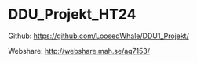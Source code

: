 # DDU_Projekt_HT24

Github: https://github.com/LoosedWhale/DDU1_Projekt/

Webshare: http://webshare.mah.se/aq7153/

